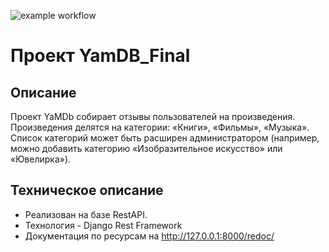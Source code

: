 ![example workflow](https://github.com/KondratevAD/yamdb_final/actions/workflows/yamdb_workflow.yml/badge.svg)
# Проект YamDB_Final
 
## Описание 
Проект YaMDb собирает отзывы пользователей на произведения. Произведения делятся на категории: «Книги», «Фильмы», «Музыка». Список категорий может быть расширен администратором (например, можно добавить категорию «Изобразительное искусство» или «Ювелирка»). 
 
## Техническое описание 
* Реализован на базе RestAPI. 
* Технология - Django Rest Framework 
* Документация по ресурсам на http://127.0.0.1:8000/redoc/ 

